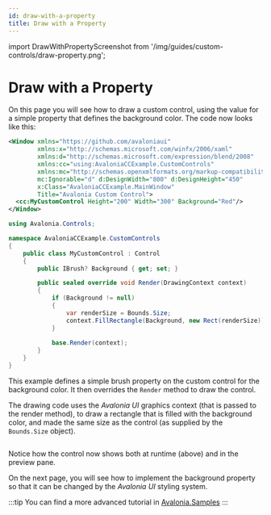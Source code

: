 ```yaml
---
id: draw-with-a-property
title: Draw with a Property
---
```


import DrawWithPropertyScreenshot from '/img/guides/custom-controls/draw-property.png';

# Draw with a Property

On this page you will see how to draw a custom control, using the value for a simple property that defines the background color. The code now looks like this:

```xml title='MainWindow.xaml'
<Window xmlns="https://github.com/avaloniaui"
        xmlns:x="http://schemas.microsoft.com/winfx/2006/xaml"
        xmlns:d="http://schemas.microsoft.com/expression/blend/2008"
        xmlns:cc="using:AvaloniaCCExample.CustomControls"
        xmlns:mc="http://schemas.openxmlformats.org/markup-compatibility/2006"
        mc:Ignorable="d" d:DesignWidth="800" d:DesignHeight="450"
        x:Class="AvaloniaCCExample.MainWindow"
        Title="Avalonia Custom Control">
  <cc:MyCustomControl Height="200" Width="300" Background="Red"/>
</Window>

```

```csharp title='MyCustomControl.cs'
using Avalonia.Controls;

namespace AvaloniaCCExample.CustomControls
{
    public class MyCustomControl : Control
    {
        public IBrush? Background { get; set; }

        public sealed override void Render(DrawingContext context)
        {
            if (Background != null)
            {
                var renderSize = Bounds.Size;
                context.FillRectangle(Background, new Rect(renderSize));
            }
            
            base.Render(context);
        }
    }
}
```

This example defines a simple brush property on the custom control for the background color. It then overrides the `Render` method to draw the control.

The drawing code uses the _Avalonia UI_ graphics context (that is passed to the render method), to draw a rectangle that is filled with the background color, and made the same size as the control (as supplied by the `Bounds.Size` object).

<img src={DrawWithPropertyScreenshot} alt=""/>

Notice how the control now shows both at runtime (above) and in the preview pane.

On the next page, you will see how to implement the background property so that it can be changed by the _Avalonia UI_ styling system. 

:::tip
You can find a more advanced tutorial in [Avalonia.Samples](
https://github.com/AvaloniaUI/Avalonia.Samples/tree/main/src/Avalonia.Samples/CustomControls/SnowflakesControlSample)
:::